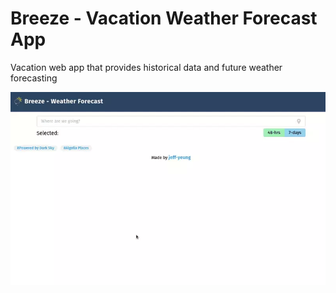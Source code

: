 # Breeze - Vacation Weather Forecast App
Vacation web app that provides historical data and future weather forecasting

<img src="public/img/breeze.webp">